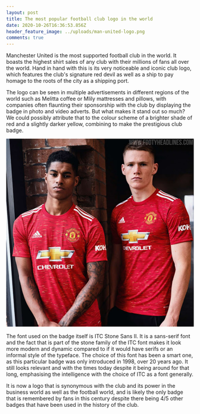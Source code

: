 ```yaml
---
layout: post
title: The most popular football club logo in the world
date: 2020-10-26T16:36:53.856Z
header_feature_image: ../uploads/man-united-logo.png
comments: true
---
```

Manchester United is the most supported football club in the world. It boasts the highest shirt sales of any club with their millions of fans all over the world. Hand in hand with this is its very noticeable and iconic club logo, which features the club's signature red devil as well as a ship to pay homage to the roots of the city as a shipping port. 

The logo can be seen in multiple advertisements in different regions of the world such as Melitta coffee or Mlily mattresses and pillows, with companies often flaunting their sponsorship with the club by displaying the badge in photo and video adverts. But what makes it stand out so much? We could possibly attribute that to the colour scheme of a brighter shade of red and a slightly darker yellow, combining to make the prestigious club badge.

![](../uploads/manchester-united-20-21-home-kit-15-.jpg "Man United players Marcus Rashford and Scott McTominay model the 2020/21 home kit, donning the iconic Red Devils' badge.")

The font used on the badge itself is ITC Stone Sans II. It is a sans-serif font and the fact that is part of the stone family of the ITC font makes it look more modern and dynamic compared to if it would have serifs or an informal style of the typeface. The choice of this font has been a smart one, as this particular badge was only introduced in 1998, over 20 years ago. It still looks relevant and with the times today despite it being around for that long, emphasising the intelligence with the choice of ITC as a font generally.

It is now a logo that is synonymous with the club and its power in the business world as well as the football world, and is likely the only badge that is remembered by fans in this century despite there being 4/5 other badges that have been used in the history of the club.